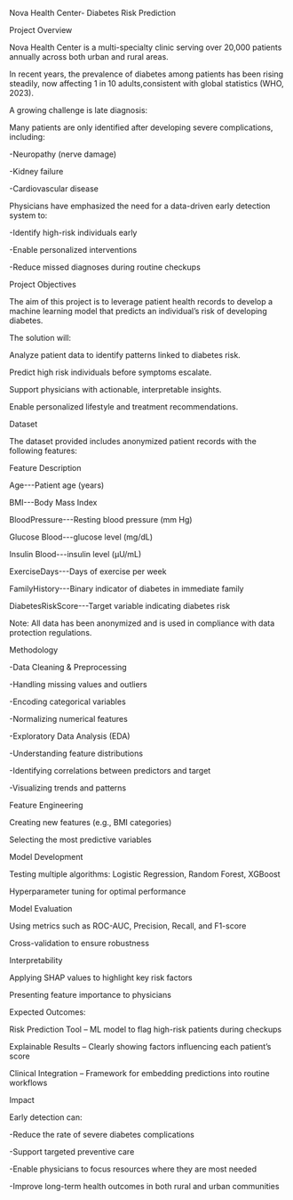 Nova Health Center- Diabetes Risk Prediction

Project Overview

Nova Health Center is a multi-specialty clinic serving over 20,000 patients annually across both urban and rural areas.

In recent years, the prevalence of diabetes among patients has been rising steadily, now affecting 1 in 10 adults,consistent with global statistics (WHO, 2023).

A growing challenge is late diagnosis:

Many patients are only identified after developing severe complications, including:

-Neuropathy (nerve damage)

-Kidney failure

-Cardiovascular disease

Physicians have emphasized the need for a data-driven early detection system to:

-Identify high-risk individuals early

-Enable personalized interventions

-Reduce missed diagnoses during routine checkups

Project Objectives

The aim of this project is to leverage patient health records to develop a machine learning model that predicts an individual’s risk of developing diabetes.

The solution will:

Analyze patient data to identify patterns linked to diabetes risk.

Predict high risk individuals before symptoms escalate.

Support physicians with actionable, interpretable insights.

Enable personalized lifestyle and treatment recommendations.


Dataset

The dataset provided includes anonymized patient records with the following features:

Feature	Description

Age---Patient age (years)

BMI---Body Mass Index

BloodPressure---Resting blood pressure (mm Hg)

Glucose	Blood---glucose level (mg/dL)

Insulin	Blood---insulin level (μU/mL)

ExerciseDays---Days of exercise per week

FamilyHistory---Binary indicator of diabetes in immediate family

DiabetesRiskScore---Target variable indicating diabetes risk

Note: All data has been anonymized and is used in compliance with data protection regulations.

Methodology

-Data Cleaning & Preprocessing

-Handling missing values and outliers

-Encoding categorical variables

-Normalizing numerical features

-Exploratory Data Analysis (EDA)

-Understanding feature distributions

-Identifying correlations between predictors and target

-Visualizing trends and patterns

Feature Engineering

Creating new features (e.g., BMI categories)

Selecting the most predictive variables

Model Development

Testing multiple algorithms: Logistic Regression, Random Forest, XGBoost

Hyperparameter tuning for optimal performance

Model Evaluation

Using metrics such as ROC-AUC, Precision, Recall, and F1-score

Cross-validation to ensure robustness

Interpretability

Applying SHAP values to highlight key risk factors

Presenting feature importance to physicians

Expected Outcomes:

Risk Prediction Tool – ML model to flag high-risk patients during checkups

Explainable Results – Clearly showing factors influencing each patient’s score

Clinical Integration – Framework for embedding predictions into routine workflows

Impact

Early detection can:

-Reduce the rate of severe diabetes complications

-Support targeted preventive care

-Enable physicians to focus resources where they are most needed

-Improve long-term health outcomes in both rural and urban communities

